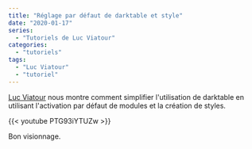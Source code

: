 ```yaml
---
title: "Réglage par défaut de darktable et style"
date: "2020-01-17"
series:
  - "Tutoriels de Luc Viatour"
categories: 
  - "tutoriels"
tags: 
  - "Luc Viatour"
  - "tutoriel"
---
```


[Luc Viatour](https://www.youtube.com/channel/UCNLc97wHCBhgENfkIDiOUPQ) nous montre comment simplifier l'utilisation de darktable en utilisant l'activation par défaut de modules et la création de styles.

{{< youtube PTG93iYTUZw >}}

Bon visionnage.
